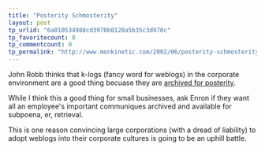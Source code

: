 ```yaml
---
title: "Posterity Schmosterity"
layout: post
tp_urlid: "6a010534988cd3970b0120a5b35c3d970c"
tp_favoritecount: 0
tp_commentcount: 0
tp_permalink: "http://www.monkinetic.com/2002/06/posterity-schmosterity.html"
---
```

John Robb thinks that k-logs (fancy word for weblogs) in the corporate environment are a good thing becuase they are <a href="http://jrobb.userland.com/2002/06/07.html#a1933">archived for posterity</a>.

While I think this a good thing for small businesses, ask Enron if they want all an employee&#39;s important communiques archived and available for subpoena, er, retrieval.

This is one reason convincing large corporations (with a dread of liability) to adopt weblogs into their corporate cultures is going to be an uphill battle.
